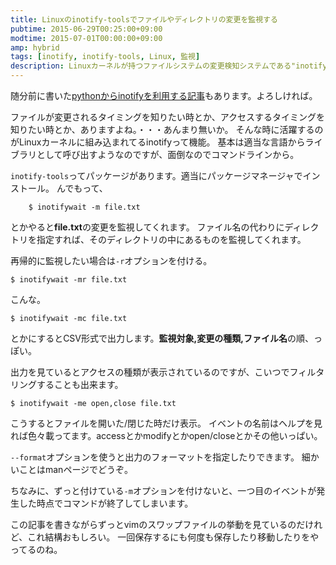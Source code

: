 ```yaml
---
title: Linuxのinotify-toolsでファイルやディレクトリの変更を監視する
pubtime: 2015-06-29T00:25:00+09:00
modtime: 2015-07-01T00:00:00+09:00
amp: hybrid
tags: [inotify, inotify-tools, Linux, 監視]
description: Linuxカーネルが持つファイルシステムの変更検知システムである"inotify"という機能をコマンドラインで扱うためのツール「inotify-tools」の使い方の紹介です。
---
```


<PS date="2015-07-01" level={1}>

随分前に書いた<a href="/blog/2013/03/python-inotify">pythonからinotifyを利用する記事</a>もあります。よろしければ。

</PS>

ファイルが変更されるタイミングを知りたい時とか、アクセスするタイミングを知りたい時とか、ありますよね。・・・あんまり無いか。
そんな時に活躍するのがLinuxカーネルに組み込まれてるinotifyって機能。
基本は適当な言語からライブラリとして呼び出すようなのですが、面倒なのでコマンドラインから。

`inotify-tools`ってパッケージがあります。適当にパッケージマネージャでインストール。
んでもって、
``` shell
	$ inotifywait -m file.txt
```
とかやると**file.txt**の変更を監視してくれます。
ファイル名の代わりにディレクトリを指定すれば、そのディレクトリの中にあるものを監視してくれます。

再帰的に監視したい場合は`-r`オプションを付ける。
``` shell
$ inotifywait -mr file.txt
```
こんな。

``` shell
$ inotifywait -mc file.txt
```
とかにするとCSV形式で出力します。**監視対象,変更の種類,ファイル名**の順、っぽい。

出力を見ているとアクセスの種類が表示されているのですが、こいつでフィルタリングすることも出来ます。
``` shell
$ inotifywait -me open,close file.txt
```
こうするとファイルを開いた/閉じた時だけ表示。
イベントの名前はヘルプを見れば色々載ってます。accessとかmodifyとかopen/closeとかその他いっぱい。

`--format`オプションを使うと出力のフォーマットを指定したりできます。
細かいことはmanページでどうぞ。

ちなみに、ずっと付けている`-m`オプションを付けないと、一つ目のイベントが発生した時点でコマンドが終了してしまいます。

この記事を書きながらずっとvimのスワップファイルの挙動を見ているのだけれど、これ結構おもしろい。
一回保存するにも何度も保存したり移動したりをやってるのね。
